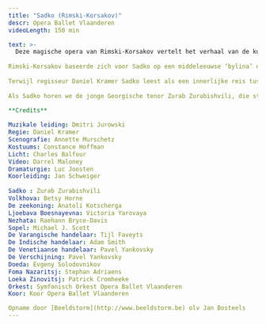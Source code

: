 ```yaml
---
title: "Sadko (Rimski-Korsakov)"
descr: Opera Ballet Vlaanderen
videoLength: 150 min

text: >-
  Deze magische opera van Rimski-Korsakov vertelt het verhaal van de kunstenaar Sadko die met zijn kunst de anderen ervan wil overtuigen het isolement te doorbreken en nieuwe werelden te ontsluiten. Zijn droom wordt echter vijandig onthaald. Alleen Volkhova, de dochter van de zeekoning, betoverd door Sadko’s muziek, helpt hem zijn visionaire ideeën te realiseren.  
  
Rimski-Korsakov baseerde zich voor Sadko op een middel­eeuwse ‘bylina’ of epos over de gelijknamige avonturier, handelaar en minnestreel, en verweefde die met diverse zeelegenden. Schipperend tussen mensen- en zeewereld en tussen mythe en werkelijkheid verschijnt Sadko als een Slavische variant van zowel Orfeus als Odysseus. Hij belichaamt de scheppende kracht van de fantasie die de strijd aanbindt met de realiteit.  
  
Terwijl regisseur Daniel Kramer Sadko leest als een innerlijke reis tussen een mannelijke, exploratieve en een vrouwelijke, spirituele kijk op de wereld, verbond Rimski-Korsakov in zijn door en door lyrische partituur Russische volksmuziek en meeslepende ballades met een wervelende orkestratie. Na een Tsjaikovski-drieluik, Lady Macbeth van Mtsensk (Sjostakovitsj) en Khovansjtsjina (Moesorgski) zet Opera Ballet Vlaanderen zijn boeiende exploratie van de Russische opera verder onder de gedreven muzikale leiding van Dmitri Jurowski.  
  
Als Sadko horen we de jonge Georgische tenor Zurab Zurabishvili, die stilaan aan een internationale doorbraak begint. De Amerikaanse sopraan Betsy Horne vertolkt de rol van de zeeprinses Volkhova en kent daarmee haar Belgische debuut. De bas Anatoli Kotscherga kruipt in de rol van de Zeekoning.  

**Credits**  
  
Muzikale leiding: Dmitri Jurowski  
Regie: Daniel Kramer  
Scenografie: Annette Murschetz  
Kostuums: Constance Hoffman  
Licht: Charles Balfour  
Video: Darrel Maloney  
Dramaturgie: Luc Joosten  
Koorleiding: Jan Schweiger  
  
Sadko : Zurab Zurabishvili  
Volkhova: Betsy Horne  
De zeekoning: Anatoli Kotscherga  
Ljoebava Boesnayevna: Victoria Yarovaya  
Nezhata: Raehann Bryce-Davis  
Sopel: Michael J. Scott  
De Varangische handelaar: Tijl Faveyts  
De Indische handelaar: Adam Smith  
De Venetiaanse handelaar: Pavel Yankovsky  
De Verschijning: Pavel Yankovsky  
Doeda: Evgeny Solodovnikov  
Foma Nazaritsj: Stephan Adriaens  
Loeka Zinovitsj: Patrick Cromheeke  
Orkest: Symfonisch Orkest Opera Ballet Vlaanderen  
Koor: Koor Opera Ballet Vlaanderen

Opname door [Beeldstorm](http://www.beeldstorm.be) olv Jan Bosteels
---
```

